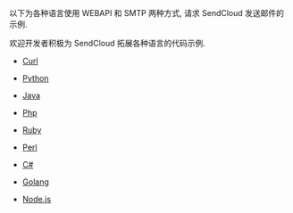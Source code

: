 以下为各种语言使用 WEBAPI 和 SMTP 两种方式, 请求 SendCloud 发送邮件的示例.

欢迎开发者积极为 SendCloud 拓展各种语言的代码示例.

* [Curl](code/curl.md)

* [Python](code/python/python.md)

* [Java](code/java/java.md)

* [Php](code/php/php.md)

* [Ruby](code/ruby/ruby.md)

* [Perl](code/perl/perl.md)

* [C#](code/csharp.md)

* [Golang](code/golang.md)

* [Node.js](code/nodejs.md)

